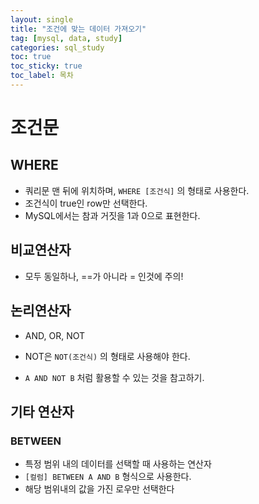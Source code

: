 ```yaml
---
layout: single
title: "조건에 맞는 데이터 가져오기"
tag: [mysql, data, study]
categories: sql_study
toc: true
toc_sticky: true
toc_label: 목차
---
```


# 조건문

## WHERE

- 쿼리문 맨 뒤에 위치하며, `WHERE [조건식]` 의 형태로 사용한다.
- 조건식이 true인 row만 선택한다.
- MySQL에서는 참과 거짓을 1과 0으로 표현한다.



## 비교연산자

- 모두 동일하나, ==가 아니라 = 인것에 주의!



## 논리연산자

- AND, OR, NOT
- NOT은 `NOT(조건식)` 의 형태로 사용해야 한다.

- `A AND NOT B`  처럼 활용할 수 있는 것을 참고하기.





## 기타 연산자



### BETWEEN

- 특정 범위 내의 데이터를 선택할 때 사용하는 연산자
- `[컬럼] BETWEEN A AND B`  형식으로 사용한다.
- 해당 범위내의 값을 가진 로우만 선택한다

 



